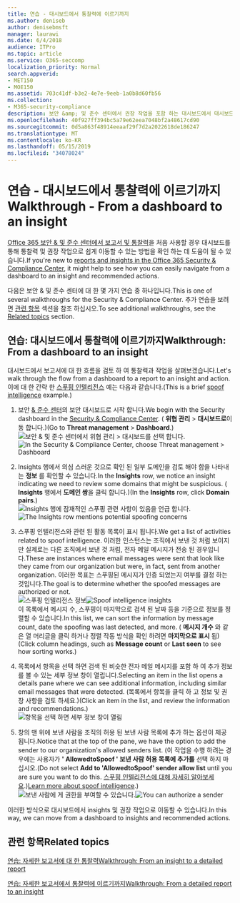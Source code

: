 ```yaml
---
title: 연습 - 대시보드에서 통찰력에 이르기까지
ms.author: deniseb
author: denisebmsft
manager: laurawi
ms.date: 6/4/2018
audience: ITPro
ms.topic: article
ms.service: O365-seccomp
localization_priority: Normal
search.appverid:
- MET150
- MOE150
ms.assetid: 703c41df-b3e2-4e7e-9eeb-1a0b8d60fb56
ms.collection:
- M365-security-compliance
description: 보안 &amp; 및 준수 센터에서 권장 작업을 포함 하는 대시보드에서 대시보드를 진행 하는 방법을 알아봅니다.
ms.openlocfilehash: 40f927ff394bc5a79e62eea7048bf2a48617cd90
ms.sourcegitcommit: 0d5a863f48914eeaaf29f7d2a2022618de186247
ms.translationtype: MT
ms.contentlocale: ko-KR
ms.lasthandoff: 05/15/2019
ms.locfileid: "34078024"
---
```

# <a name="walkthrough---from-a-dashboard-to-an-insight"></a><span data-ttu-id="19267-103">연습 - 대시보드에서 통찰력에 이르기까지</span><span class="sxs-lookup"><span data-stu-id="19267-103">Walkthrough - From a dashboard to an insight</span></span>

<span data-ttu-id="19267-104">[Office 365 보안 &amp; 및 준수 센터에서 보고서 및 통찰력](reports-and-insights-in-security-and-compliance.md)을 처음 사용할 경우 대시보드를 통해 통찰력 및 권장 작업으로 쉽게 이동할 수 있는 방법을 확인 하는 데 도움이 될 수 있습니다.</span><span class="sxs-lookup"><span data-stu-id="19267-104">If you're new to [reports and insights in the Office 365 Security &amp; Compliance Center](reports-and-insights-in-security-and-compliance.md), it might help to see how you can easily navigate from a dashboard to an insight and recommended actions.</span></span> 
  
<span data-ttu-id="19267-105">다음은 보안 &amp; 및 준수 센터에 대 한 몇 가지 연습 중 하나입니다.</span><span class="sxs-lookup"><span data-stu-id="19267-105">This is one of several walkthroughs for the Security &amp; Compliance Center.</span></span> <span data-ttu-id="19267-106">추가 연습을 보려면 [관련 항목](#related-topics) 섹션을 참조 하십시오.</span><span class="sxs-lookup"><span data-stu-id="19267-106">To see additional walkthroughs, see the [Related topics](#related-topics) section.</span></span> 
  
## <a name="walkthrough-from-a-dashboard-to-an-insight"></a><span data-ttu-id="19267-107">연습: 대시보드에서 통찰력에 이르기까지</span><span class="sxs-lookup"><span data-stu-id="19267-107">Walkthrough: From a dashboard to an insight</span></span>

<span data-ttu-id="19267-108">대시보드에서 보고서에 대 한 흐름을 검토 하 여 통찰력과 작업을 살펴보겠습니다.</span><span class="sxs-lookup"><span data-stu-id="19267-108">Let's walk through the flow from a dashboard to a report to an insight and action.</span></span> <span data-ttu-id="19267-109">이에 대 한 간략 한 [스푸핑 인텔리전스](learn-about-spoof-intelligence.md) 예는 다음과 같습니다.</span><span class="sxs-lookup"><span data-stu-id="19267-109">(This is a brief [spoof intelligence](learn-about-spoof-intelligence.md) example.)</span></span> 
  
1. <span data-ttu-id="19267-110">보안 [ &amp; 준수 센터](https://protection.office.com)의 보안 대시보드로 시작 합니다.</span><span class="sxs-lookup"><span data-stu-id="19267-110">We begin with the Security dashboard in the [Security &amp; Compliance Center](https://protection.office.com).</span></span> <span data-ttu-id="19267-111">( **위협 관리** \> **대시보드로**이동 합니다.)</span><span class="sxs-lookup"><span data-stu-id="19267-111">(Go to **Threat management** \> **Dashboard**.)</span></span><br><span data-ttu-id="19267-112">![보안 &amp; 및 준수 센터에서 위협 관리 \> 대시보드를 선택 합니다.](media/05a38660-eb13-4960-a266-11809c453d95.png)</span><span class="sxs-lookup"><span data-stu-id="19267-112">![In the Security &amp; Compliance Center, choose Threat management \> Dashboard](media/05a38660-eb13-4960-a266-11809c453d95.png)</span></span><br>
  
2. <span data-ttu-id="19267-113">Insights 행에서 의심 스러운 것으로 확인 된 일부 도메인을 검토 해야 함을 나타내는 **정보** 를 확인할 수 있습니다.</span><span class="sxs-lookup"><span data-stu-id="19267-113">In the **Insights** row, we notice an insight indicating we need to review some domains that might be suspicious.</span></span> <span data-ttu-id="19267-114">( **Insights** 행에서 **도메인 쌍**을 클릭 합니다.)</span><span class="sxs-lookup"><span data-stu-id="19267-114">(In the **Insights** row, click **Domain pairs**.)</span></span><br><span data-ttu-id="19267-115">![Insights 행에 잠재적인 스푸핑 관련 사항이 있음을 언급 합니다.](media/dd1d0cb3-3201-45d7-b41d-18a0944fe85d.png)</span><span class="sxs-lookup"><span data-stu-id="19267-115">![The Insights row mentions potential spoofing concerns](media/dd1d0cb3-3201-45d7-b41d-18a0944fe85d.png)</span></span><br>
  
3. <span data-ttu-id="19267-116">스푸핑 인텔리전스와 관련 된 활동 목록이 표시 됩니다.</span><span class="sxs-lookup"><span data-stu-id="19267-116">We get a list of activities related to spoof intelligence.</span></span> <span data-ttu-id="19267-117">이러한 인스턴스는 조직에서 보낸 것 처럼 보이지만 실제로는 다른 조직에서 보낸 것 처럼, 전자 메일 메시지가 전송 된 경우입니다.</span><span class="sxs-lookup"><span data-stu-id="19267-117">These are instances where email messages were sent that look like they came from our organization but were, in fact, sent from another organization.</span></span> <span data-ttu-id="19267-118">이러한 목표는 스푸핑된 메시지가 인증 되었는지 여부를 결정 하는 것입니다.</span><span class="sxs-lookup"><span data-stu-id="19267-118">The goal is to determine whether the spoofed messages are authorized or not.</span></span><br><span data-ttu-id="19267-119">![스푸핑 인텔리전스 정보](media/a2e2b4fd-0c1e-499f-8401-cf3089da82fa.png)</span><span class="sxs-lookup"><span data-stu-id="19267-119">![Spoof intelligence insights](media/a2e2b4fd-0c1e-499f-8401-cf3089da82fa.png)</span></span><br><span data-ttu-id="19267-120">이 목록에서 메시지 수, 스푸핑이 마지막으로 검색 된 날짜 등을 기준으로 정보를 정렬할 수 있습니다.</span><span class="sxs-lookup"><span data-stu-id="19267-120">In this list, we can sort the information by message count, date the spoofing was last detected, and more.</span></span> <span data-ttu-id="19267-121">( **메시지 개수** 와 같은 열 머리글을 클릭 하거나 정렬 작동 방식을 확인 하려면 **마지막으로 표시** 됨)</span><span class="sxs-lookup"><span data-stu-id="19267-121">(Click column headings, such as **Message count** or **Last seen** to see how sorting works.)</span></span> 
    
4. <span data-ttu-id="19267-122">목록에서 항목을 선택 하면 검색 된 비슷한 전자 메일 메시지를 포함 하 여 추가 정보를 볼 수 있는 세부 정보 창이 열립니다.</span><span class="sxs-lookup"><span data-stu-id="19267-122">Selecting an item in the list opens a details pane where we can see additional information, including similar email messages that were detected.</span></span> <span data-ttu-id="19267-123">(목록에서 항목을 클릭 하 고 정보 및 권장 사항을 검토 하세요.)</span><span class="sxs-lookup"><span data-stu-id="19267-123">(Click an item in the list, and review the information and recommendations.)</span></span><br>![항목을 선택 하면 세부 정보 창이 열림](media/7ad1faa5-6ca2-474e-a609-eb275e0a8e59.png)<br>
  
5. <span data-ttu-id="19267-125">창의 맨 위에 보낸 사람을 조직의 허용 된 보낸 사람 목록에 추가 하는 옵션이 제공 됩니다.</span><span class="sxs-lookup"><span data-stu-id="19267-125">Notice that at the top of the pane, we have the option to add the sender to our organization's allowed senders list.</span></span> <span data-ttu-id="19267-126">(이 작업을 수행 하려는 경우에는 사용자가 **' AllowedtoSpoof ' 보낸 사람 허용 목록에 추가를** 선택 하지 마십시오.</span><span class="sxs-lookup"><span data-stu-id="19267-126">(Do not select **Add to 'AllowedtoSpoof' sender allow list** until you are sure you want to do this.</span></span> <span data-ttu-id="19267-127">[스푸핑 인텔리전스에 대해 자세히 알아보세요](learn-about-spoof-intelligence.md).)</span><span class="sxs-lookup"><span data-stu-id="19267-127">[Learn more about spoof intelligence](learn-about-spoof-intelligence.md).)</span></span><br><span data-ttu-id="19267-128">![보낸 사람에 게 권한을 부여할 수 있습니다.](media/caf0c20a-6047-486d-8060-5a229a3de49f.png)</span><span class="sxs-lookup"><span data-stu-id="19267-128">![You can authorize a sender](media/caf0c20a-6047-486d-8060-5a229a3de49f.png)</span></span>
  
<span data-ttu-id="19267-129">이러한 방식으로 대시보드에서 insights 및 권장 작업으로 이동할 수 있습니다.</span><span class="sxs-lookup"><span data-stu-id="19267-129">In this way, we can move from a dashboard to insights and recommended actions.</span></span>
  
## <a name="related-topics"></a><span data-ttu-id="19267-130">관련 항목</span><span class="sxs-lookup"><span data-stu-id="19267-130">Related topics</span></span>

[<span data-ttu-id="19267-131">연습: 자세한 보고서에 대 한 통찰력</span><span class="sxs-lookup"><span data-stu-id="19267-131">Walkthrough: From an insight to a detailed report</span></span>](from-an-insight-to-a-detailed-report.md)
  
[<span data-ttu-id="19267-132">연습: 자세한 보고서에서 통찰력에 이르기까지</span><span class="sxs-lookup"><span data-stu-id="19267-132">Walkthrough: From a detailed report to an insight</span></span>](from-a-detailed-report-to-an-insight.md)
  

